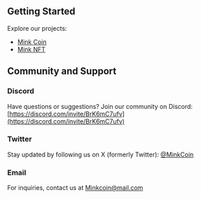 ## Getting Started

Explore our projects:

- [Mink Coin](https://minkcoin.netlify.app)
- [Mink NFT](https://minknft.netlify.app/)

## Community and Support

### Discord

Have questions or suggestions? Join our community on Discord: [https://discord.com/invite/BrK6mC7ufv](https://discord.com/invite/BrK6mC7ufv)

### Twitter

Stay updated by following us on X (formerly Twitter): [@MinkCoin](https://twitter.com/MinkCoin)

### Email

For inquiries, contact us at [Minkcoin@mail.com](mailto:Minkcoin@mail.com)
